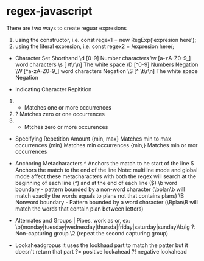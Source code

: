 # regex-javascript

There are two ways to create reguar expresions
1. using the constructor, i.e. const regex1 = new RegExp('expresion here');
2. using the literal expresion, i.e. const regex2 = /expresion here/;


* Character Set Shorthand
\d [0-9]  Number characters
\w [a-zA-Z0-9_]  word characters
\s [ \t\r\n] The white space
\D [^0-9] Numbers Negation
\W [^a-zA-Z0-9_]  word characters Negation
\S [^ \t\r\n] The white space Negation

* Indicating Character Repitition
1. + Matches one or more occurrences
2. ? Matches zero or one occurrences
3. * Mtches zero or more occurences

* Specifying Repetition Amount
{min, max} Matches min to max occurrences
{min} Matches min occurrences
{min,} Matches min or mor occurrences


* Anchoring Metacharacters
^ Anchors the match to he start of the line
$ Anchors the match to the end of the line
Note: multiline mode and global mode affect these metacharacters
with both the regex will search at the beginning of each line (^) and at the end of each line ($) 
\b word boundary - pattern bounded by a non-word character (\bplan\b will match exactly the words equals to plans not that contains plans)
\B Nonword boundary - Pattern bounded by a word character (\Bplan\B will match the words that contain plan between letters)

* Alternates and Groups
| Pipes, work as or, ex: \b(monday|tuesday|wednesday|thursda|friday|saturday|sunday)\b/ig
?: Non-capturing group
\2 (repeat the second capturing group)

* Lookaheadgropus
it uses the lookhaad part to match the patter but it doesn't return that part
?= positive lookahead
?! negative lookahead